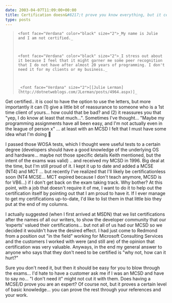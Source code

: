 ```yaml
---
date: 2003-04-07T11:09:00+00:00
title: Certification doesn&#8217;t prove you know everything, but it certainly helps&#8230;.
type: posts
---
```

<blockquote dir="ltr" style="MARGIN-RIGHT: 0px">

    <font face="Verdana" color="black" size="2">_My name is Julie and I am not certified._



    <font face="Verdana" color="black" size="2">_I stress out about it because I feel that it might garner me some peer recognition that I do not have after almost 20 years of programming. I don't need it for my clients or my business._



    _<font face="Verdana" size="2">[[Julie Lerman](http://dotnetweblogs.com/JLerman/posts/4964.aspx)]_

</blockquote>

Get certified.. it is cool to have the option to use the letters, but more importantly it can (1) give a little bit of reassurance to someone who is a 1st time client of yours... how could that be bad? and (2) it reassures you that "yep, I do know at least that much...". Sometimes I've thought... "Maybe my programming assignments have all been easy, and I'm not actually even in the league of person x" ... at least with an MCSD I felt that I must have some idea what I'm doing 🙂

I passed those WOSA tests, which I thought were useful tests to a certain degree (developers should have a good knowledge of the underlying OS and hardware... maybe not those specific details Keith mentioned, but the intent of the exams was valid) .. and received my MCSD in 1996. Big deal at the time, but I'm still proud of it. I kept it up to date and added a MCSE (NT4) and MCT ... but recently I've realized that I'll likely be certificationless soon (NT4 MCSE... MCT expired because I don't teach anymore, MCSD is for VB6...) if I don't get back on the exam taking track. Why bother? At this point, with a job that doesn't require it of me, I want to do it to help out the certification itself by pointing out that I am proud to have it. If I ever manage to get my certifications up-to-date, I'd like to list them in that little bio they put at the end of my columns.

I actually suggested (when I first arrived at MSDN) that we list certifications after the names of all our writers, to show the developer community that our &#8216;experts' valued their certifications... but not all of us had our MCSD so we decided it wouldn't have the desired effect. I had just come to Redmond from a position out "in the field" working for Microsoft Consulting Services and the customers I worked with were (and still are) of the opinion that certification was very valuable. Anyways, in the end my general answer to anyone who says that they don't need to be certified is "why not, how can it hurt?"

Sure you don't need it, but then it should be easy for you to blow through the exams... I'd hate to have a customer ask me if I was an MCSD and have to say no... "I don't need it" might not cut it with them. Does having a MCSE/D prove you are an expert? Of course not, but it proves a certain level of basic knowledge... you can prove the rest through your references and your work.
